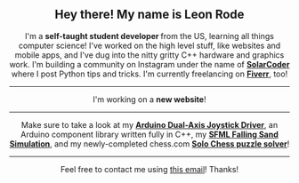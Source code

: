 
<h2 align="center">Hey there! My name is Leon Rode</h2>
<p align="center">
I'm a <strong>self-taught student developer </strong>from the US, learning all things computer science!
I've worked on the high level stuff, like websites and mobile apps, and I've dug into the nitty gritty C++ hardware and graphics work. I'm building a community on Instagram under the name of <strong><a href="https://instagram.com/solarcoder">SolarCoder</a> </strong>where I post Python tips and tricks. I'm currently freelancing on <strong><a href="https://www.fiverr.com/share/mDYyzz">Fiverr</a></strong>, too!

</p>

<hr>

<p align="center">I'm working on a <strong>new website</strong>!

<hr>

<p align="center">
	Make sure to take a look at my <strong><a href="https://github.com/lionrocker/better-joystick">Arduino Dual-Axis Joystick Driver</a></strong>, an Arduino component library written fully in C++, my <strong><a href="https://github.com/lionrocker/falling-sand">SFML Falling Sand Simulation</a></strong>, and my newly-completed chess.com <strong><a href="https://github.com/lionrocker/solo-chess-solver">Solo Chess puzzle solver</a></strong>!
</p>

<hr>

<p align="center">
Feel free to contact me using <a href="mailto:leon.rode13@gmail.com">this email</a>! Thanks!
</p>

